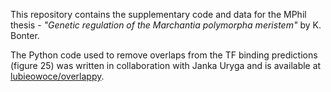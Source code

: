 This repository contains the supplementary code and data for the MPhil thesis - *"Genetic regulation of the Marchantia polymorpha meristem"* by K. Bonter.

The Python code used to remove overlaps from the TF binding predictions (figure 25) was written in collaboration with Janka Uryga and is available at [lubieowoce/overlappy](https://github.com/lubieowoce/overlappy/blob/ccc2e5a390bf0c57bb95c81a31b7a21dcfe0f2f8/clean.py).
